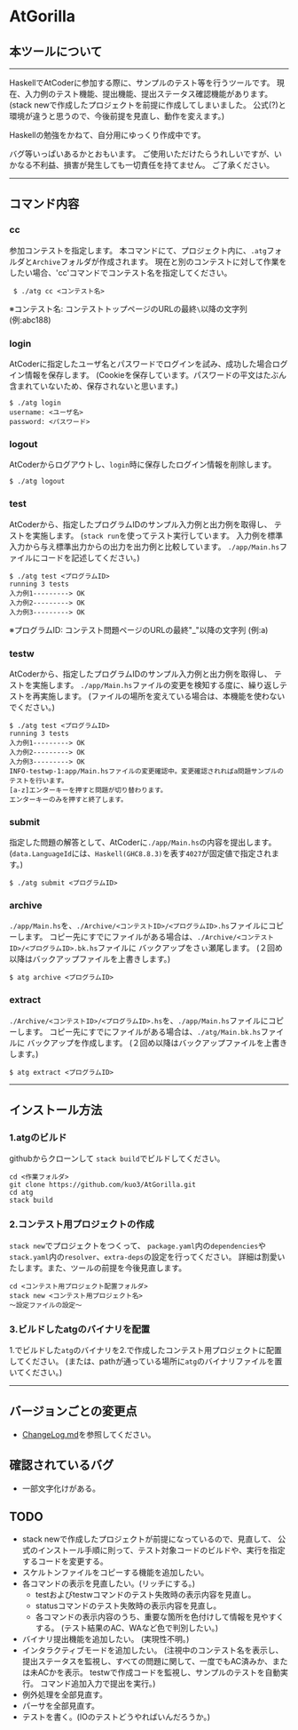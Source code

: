 # AtGorilla
## 本ツールについて
---
HaskellでAtCoderに参加する際に、サンプルのテスト等を行うツールです。
現在、入力例のテスト機能、提出機能、提出ステータス確認機能があります。
(stack newで作成したプロジェクトを前提に作成してしまいました。
 公式(?)と環境が違うと思うので、今後前提を見直し、動作を変えます。)

Haskellの勉強をかねて、自分用にゆっくり作成中です。

バグ等いっぱいあるかとおもいます。
ご使用いただけたらうれしいですが、いかなる不利益、損害が発生しても一切責任を持てません。
ご了承ください。

---
## コマンド内容

### cc

参加コンテストを指定します。
本コマンドにて、プロジェクト内に、`.atg`フォルダと`Archive`フォルダが作成されます。
現在と別のコンテストに対して作業をしたい場合、'cc'コマンドでコンテスト名を指定してください。
```
 $ ./atg cc <コンテスト名>
```
※コンテスト名: コンテストトップページのURLの最終`\`以降の文字列 (例:abc188)

### login

AtCoderに指定したユーザ名とパスワードでログインを試み、成功した場合ログイン情報を保存します。
(Cookieを保存しています。パスワードの平文はたぶん含まれていないため、保存されないと思います。)
```
$ ./atg login
username: <ユーザ名>
password: <パスワード>
```

### logout

AtCoderからログアウトし、`login`時に保存したログイン情報を削除します。
```
$ ./atg logout
```

### test

AtCoderから、指定したプログラムIDのサンプル入力例と出力例を取得し、
テストを実施します。
(`stack run`を使ってテスト実行しています。
 入力例を標準入力から与え標準出力からの出力を出力例と比較しています。
 `./app/Main.hs`ファイルにコードを記述してください。)
```
$ ./atg test <プログラムID>
running 3 tests
入力例1---------> OK
入力例2---------> OK
入力例3---------> OK
```
※プログラムID: コンテスト問題ページのURLの最終\"_\"以降の文字列 (例:a)

### testw

AtCoderから、指定したプログラムIDのサンプル入力例と出力例を取得し、
テストを実施します。
`./app/Main.hs`ファイルの変更を検知する度に、繰り返しテストを再実施します。
(ファイルの場所を変えている場合は、本機能を使わないでください。)
```
$ ./atg test <プログラムID>
running 3 tests
入力例1---------> OK
入力例2---------> OK
入力例3---------> OK
INFO-testwp-1:app/Main.hsファイルの変更確認中。変更確認されればa問題サンプルのテストを行います。
[a-z]エンターキーを押すと問題が切り替わります。
エンターキーのみを押すと終了します。
```
### submit

指定した問題の解答として、AtCoderに`./app/Main.hs`の内容を提出します。
(`data.LanguageId`には、`Haskell(GHC8.8.3)`を表す`4027`が固定値で指定されます。)
```
$ ./atg submit <プログラムID>
```
### archive
`./app/Main.hs`を、`./Archive/<コンテストID>/<プログラムID>.hs`ファイルにコピーします。
コピー先にすでにファイルがある場合は、`./Archive/<コンテストID>/<プログラムID>.bk.hs`ファイルに
バックアップをさぃ瀬尾します。
(２回め以降はバックアップファイルを上書きします。)
```
$ atg archive <プログラムID>
```
### extract
`./Archive/<コンテストID>/<プログラムID>.hs`を、`./app/Main.hs`ファイルにコピーします。
コピー先にすでにファイルがある場合は、`./atg/Main.bk.hs`ファイルに
バックアップを作成します。
(２回め以降はバックアップファイルを上書きします。)

```
$ atg extract <プログラムID>
```

---
## インストール方法
### 1.atgのビルド
githubからクローンして `stack build`でビルドしてください。
```
cd <作業フォルダ>
git clone https://github.com/kuo3/AtGorilla.git
cd atg
stack build
```
### 2.コンテスト用プロジェクトの作成
`stack new`でプロジェクトをつくって、
`package.yaml`内の`dependencies`や
`stack.yaml`内の`resolver`、`extra-deps`の設定を行ってください。
詳細は割愛いたします。また、ツールの前提を今後見直します。
```
cd <コンテスト用プロジェクト配置フォルダ>
stack new <コンテスト用プロジェクト名>
〜設定ファイルの設定〜
```
### 3.ビルドしたatgのバイナリを配置
1.でビルドした`atg`のバイナリを2.で作成したコンテスト用プロジェクトに配置してください。
(または、pathが通っている場所に`atg`のバイナリファイルを置いてください。)

---
## バージョンごとの変更点
- [ChangeLog.md](ChangeLog.md)を参照してください。
## 確認されているバグ
- 一部文字化けがある。
## TODO
- stack newで作成したプロジェクトが前提になっているので、見直して、
  公式のインストール手順に則って、テスト対象コードのビルドや、実行を指定するコードを変更する。
- スケルトンファイルをコピーする機能を追加したい。
- 各コマンドの表示を見直したい。(リッチにする。)
    - testおよびtestwコマンドのテスト失敗時の表示内容を見直し。
    - statusコマンドのテスト失敗時の表示内容を見直し。
    - 各コマンドの表示内容のうち、重要な箇所を色付けして情報を見やすくする。
      (テスト結果のAC、WAなど色で判別したい。)
- バイナリ提出機能を追加したい。
    (実現性不明。)
- インタラクティブモードを追加したい。
    (注視中のコンテスト名を表示し、提出ステータスを監視し、すべての問題に関して、一度でもAC済みか、または未ACかを表示。
     testwで作成コードを監視し、サンプルのテストを自動実行。
     コマンド追加入力で提出を実行。)
- 例外処理を全部見直す。
- パーサを全部見直す。
- テストを書く。(IOのテストどうやればいんだろうか。)
